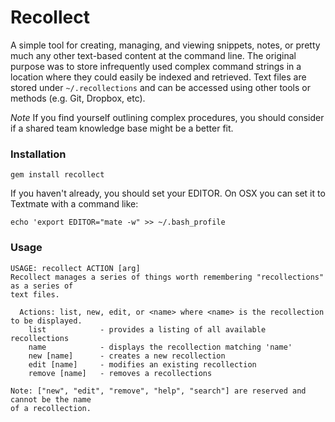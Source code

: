 # Recollect
A simple tool for creating, managing, and viewing snippets, notes, or pretty much any other text-based content at the command line. The original purpose was to store infrequently used complex command strings in a location where they could easily be indexed and retrieved. Text files are stored under `~/.recollections` and can be accessed using other tools or methods (e.g. Git, Dropbox, etc).

*Note* If you find yourself outlining complex procedures, you should consider if a shared team knowledge base might be a better fit.

### Installation

    gem install recollect

If you haven't already, you should set your EDITOR. On OSX you can set it to Textmate with a command like:

    echo 'export EDITOR="mate -w" >> ~/.bash_profile

### Usage

    USAGE: recollect ACTION [arg]
    Recollect manages a series of things worth remembering "recollections" as a series of
    text files.
    
      Actions: list, new, edit, or <name> where <name> is the recollection to be displayed.
        list            - provides a listing of all available recollections
        name            - displays the recollection matching 'name'
        new [name]      - creates a new recollection
        edit [name]     - modifies an existing recollection
        remove [name]   - removes a recollections
    
    Note: ["new", "edit", "remove", "help", "search"] are reserved and cannot be the name
    of a recollection.
